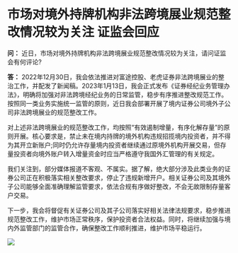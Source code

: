 # 市场对境外持牌机构非法跨境展业规范整改情况较为关注 证监会回应

**问：** 近日，市场对境外持牌机构非法跨境展业规范整改情况较为关注，请问证监会有何评论?

**答：**
2022年12月30日，我会依法推进对富途控股、老虎证券非法跨境展业的整治工作，并配发了新闻稿。2023年1月13日，我会正式发布《证券经纪业务管理办法》，明确将加强对非法跨境经纪业务的日常监管，稳步有序推进整改规范工作。按照同一类业务实施统一监管的原则，近日我会部署开展了境内证券公司境外子公司非法跨境展业的规范整改工作。

对上述非法跨境展业的规范整改工作，均按照“有效遏制增量，有序化解存量”的原则开展。核心要求是，禁止未在境内持牌的境外机构违规招揽境内投资者，并不得为其开立新账户;同时仍允许存量境内投资者继续通过原境外机构开展交易，但存量投资者向境外账户转入增量资金时应当严格遵守我国外汇管理的有关规定。

我们关注到，部分媒体报道不客观、不属实。据了解，绝大部分涉及此类业务的证券公司正在积极落实相关整改要求，停止了违规新增开户。相关证券公司及其境外子公司能够全面准确理解监管要求，依法合规有序做好整改，不会无故限制存量客户交易。

下一步，我会将督促有关证券公司及其子公司落实好相关法律法规要求，稳步推进规范整改工作，维护市场正常秩序，保护投资者合法权益。同时，将继续加强与境内外监管部门的监管合作，确保整改工作顺利推进，维护市场平稳运行。

![](https://inews.gtimg.com/newsapp_bt/0/15667068637/1000)

